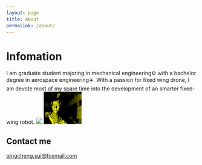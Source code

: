 ```yaml
---
layout: page
title: About
permalink: /about/
---
```

# Infomation 
I am graduate student majoring in mechanical engineering:gear: with a bachelor degree in aerospace engineering:airplane:. 
With a passion for fixed wing drone, I am devote most of my spare time into the development of an smarter fixed-wing robot.
<img src="https://raw.githubusercontent.com/QCSUI/QCSUI.github.io/master/images/projects/BWB.svg" width="20%">
<img src="https://raw.githubusercontent.com/QCSUI/QCSUI.github.io/master/images/projects/depth_img.png" width="20%">






## Contact me

[qingcheng.sui@foxmail.com](mailto:qingcheng.sui@foxmail.com)
